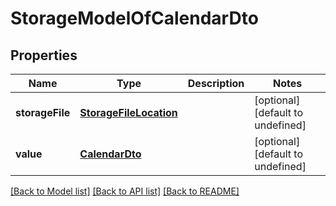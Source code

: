 
# StorageModelOfCalendarDto

## Properties
Name | Type | Description | Notes
------------ | ------------- | ------------- | -------------
**storageFile** | [**StorageFileLocation**](StorageFileLocation.md) |  | [optional] [default to undefined]
**value** | [**CalendarDto**](CalendarDto.md) |  | [optional] [default to undefined]



[[Back to Model list]](README.md#documentation-for-models) [[Back to API list]](README.md#documentation-for-api-endpoints) [[Back to README]](README.md)
